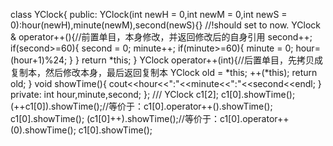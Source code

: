class YClock{
public:
	YClock(int newH = 0,int newM = 0,int newS = 0):hour(newH),minute(newM),second(newS){}
	//!should set to now.
	YClock & operator++(){//前置单目，本身修改，并返回修改后的自身引用
		second++;
		if(second>=60){
			second = 0;
			minute++;
			if(minute>=60){
				minute = 0;
				hour=(hour+1)%24;
			}
		}
		return *this;
	}
	YClock operator++(int){//后置单目，先拷贝成复制本，然后修改本身，最后返回复制本
		YClock old = *this;
		++(*this);
		return old;
	}
	void showTime(){
		cout<<hour<<":"<<minute<<":"<<second<<endl;
	}
private:
	int hour,minute,second;
};
///
	YClock c1[2];
	c1[0].showTime();
	(++c1[0]).showTime();//等价于：c1[0].operator++().showTime();
	c1[0].showTime();
	(c1[0]++).showTime();//等价于：c1[0].operator++(0).showTime();
	c1[0].showTime();

